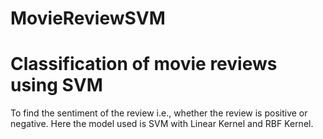 # MovieReviewSVM
# Classification of movie reviews using SVM
To find the sentiment of the review i.e., whether the review is positive or negative. Here the model used is SVM with Linear Kernel and RBF Kernel.
